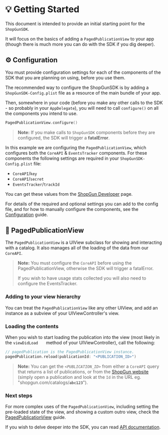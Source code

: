 # 💡 Getting Started

This document is intended to provide an initial starting point for the `ShopGunSDK`. 

It will focus on the basics of adding a `PagedPublicationView` to your app (though there is much more you can do with the SDK if you dig deeper).

## ⚙️ Configuration

You must provide configuration settings for each of the components of the SDK that you are planning on using, before you use them.


The recommended way to configure the ShopGunSDK is by adding a `ShopGunSDK-Config.plist` file as a resource of the main bundle of your app.

Then, somewhere in your code (before you make any other calls to the SDK - so probably in your `AppDelegate`), you will need to call `configure()` on all the components you intend to use.

```swift
PagedPublicationView.configure()
```

> **Note:** If you make calls to `ShopGunSDK` components before they are configured, the SDK will trigger a **fatalError**.

In this example we are configuring the `PagedPublicationView`, which configures both the `CoreAPI` & `EventsTracker` components. For these components the following settings are required in your `ShopGunSDK-Config.plist` file:

- `CoreAPI`/`key`
- `CoreAPI`/`secret`
- `EventsTracker`/`trackId`

You can get these values from the [ShopGun Developer](https://shopgun.com/developers) page.

For details of the required and optional settings you can add to the config file, and for how to manually configure the components, see the [Configuration](Configuration.md) guide.


## 📖 PagedPublicationView

The `PagedPublicationView` is a UIView subclass for showing and interacting with a catalog. It also manages all of the loading of the data from our `CoreAPI`.

> **Note:** You must configure the `CoreAPI` before using the PagedPublicationView, otherwise the SDK will trigger a fatalError.
> 
> If you wish to have usage stats collected you will also need to configure the EventsTracker.

### Adding to your view hierarchy

You can treat the `PagedPublicationView` like any other UIView, and add an instance as a subview of your UIViewController's view.

### Loading the contents

When you wish to start loading the publication into the view (most likely in the `viewDidLoad	` method of your UIViewController), call the following:

```swift
// pagedPublication is the PagedPublicationView instance.
pagedPublication.reload(publicationId: "<PUBLICATION_ID>")
```
> **Note:** You can get the *`<PUBLICATION_ID>`* from either a `CoreAPI` query that returns a list of publications, or from the [ShopGun website](https://shopgun.com/) (simply open a publication and look at the `Id` in the  URL eg. "shopgun.com/catalogs/**`abc123`**").

### Next steps

For more complex uses of the `PagedPublicationView`, including setting the pre-loaded state of the view, and showing a custom outro view, check the [PagedPublicationView](PagedPublicationView.md) guide.

If you wish to delve deeper into the SDK, you can read [API documentation](http://shopgun.github.io/shopgun-ios-sdk/).